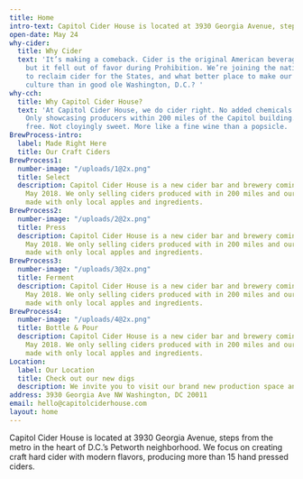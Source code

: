 ```yaml
---
title: Home
intro-text: Capitol Cider House is located at 3930 Georgia Avenue, steps from the metro in the heart of D.C.’s Petworth neighborhood. We focus on creating craft hard cider with modern flavors, producing more than 15 hand pressed ciders.
open-date: May 24
why-cider:
  title: Why Cider
  text: 'It’s making a comeback. Cider is the original American beverage of choice,
    but it fell out of favor during Prohibition. We’re joining the national movement
    to reclaim cider for the States, and what better place to make our mark on Americana
    culture than in good ole Washington, D.C.? '
why-cch:
  title: Why Capitol Cider House?
  text: 'At Capitol Cider House, we do cider right. No added chemicals or preservatives.
    Only showcasing producers within 200 miles of the Capitol building. Always gluten
    free. Not cloyingly sweet. More like a fine wine than a popsicle. '
BrewProcess-intro:
  label: Made Right Here
  title: Our Craft Ciders
BrewProcess1:
  number-image: "/uploads/1@2x.png"
  title: Select
  description: Capitol Cider House is a new cider bar and brewery coming to Petworth
    May 2018. We only selling ciders produced with in 200 miles and our brew’s are
    made with only local apples and ingredients.
BrewProcess2:
  number-image: "/uploads/2@2x.png"
  title: Press
  description: Capitol Cider House is a new cider bar and brewery coming to Petworth
    May 2018. We only selling ciders produced with in 200 miles and our brew’s are
    made with only local apples and ingredients.
BrewProcess3:
  number-image: "/uploads/3@2x.png"
  title: Ferment
  description: Capitol Cider House is a new cider bar and brewery coming to Petworth
    May 2018. We only selling ciders produced with in 200 miles and our brew’s are
    made with only local apples and ingredients.
BrewProcess4:
  number-image: "/uploads/4@2x.png"
  title: Bottle & Pour
  description: Capitol Cider House is a new cider bar and brewery coming to Petworth
    May 2018. We only selling ciders produced with in 200 miles and our brew’s are
    made with only local apples and ingredients.
Location:
  label: Our Location
  title: Check out our new digs
  description: We invite you to visit our brand new production space and tasting room at 3930 Georgia Ave NW. Chill out on our patio, play a round of shuffleboard and enjoy a snack while sample a flight of regional ciders.
address: 3930 Georgia Ave NW Washington, DC 20011
email: hello@capitolciderhouse.com
layout: home
---
```


Capitol Cider House is located at 3930 Georgia Avenue, steps from the metro in the heart of D.C.’s Petworth neighborhood. We focus on creating craft hard cider with modern flavors, producing more than 15 hand pressed ciders.
